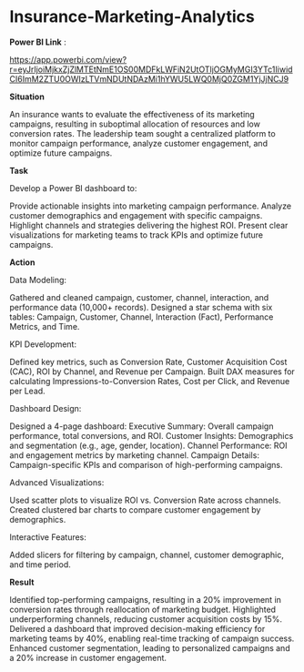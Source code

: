 # Insurance-Marketing-Analytics

**Power BI Link** : 

https://app.powerbi.com/view?r=eyJrIjoiMjkxZjZlMTEtNmE1OS00MDFkLWFiN2UtOTljOGMyMGI3YTc1IiwidCI6ImM2ZTU0OWIzLTVmNDUtNDAzMi1hYWU5LWQ0MjQ0ZGM1YjJjNCJ9


**Situation**

An insurance wants to evaluate the effectiveness of its marketing campaigns, resulting in suboptimal allocation of resources and low conversion rates. The leadership team sought a centralized platform to monitor campaign performance, analyze customer engagement, and optimize future campaigns.


**Task**


Develop a Power BI dashboard to:

Provide actionable insights into marketing campaign performance.
Analyze customer demographics and engagement with specific campaigns.
Highlight channels and strategies delivering the highest ROI.
Present clear visualizations for marketing teams to track KPIs and optimize future campaigns.

**Action**

Data Modeling:

Gathered and cleaned campaign, customer, channel, interaction, and performance data (10,000+ records).
Designed a star schema with six tables: Campaign, Customer, Channel, Interaction (Fact), Performance Metrics, and Time.



KPI Development:

Defined key metrics, such as Conversion Rate, Customer Acquisition Cost (CAC), ROI by Channel, and Revenue per Campaign.
Built DAX measures for calculating Impressions-to-Conversion Rates, Cost per Click, and Revenue per Lead.



Dashboard Design:

Designed a 4-page dashboard:
Executive Summary: Overall campaign performance, total conversions, and ROI.
Customer Insights: Demographics and segmentation (e.g., age, gender, location).
Channel Performance: ROI and engagement metrics by marketing channel.
Campaign Details: Campaign-specific KPIs and comparison of high-performing campaigns.



Advanced Visualizations:

Used scatter plots to visualize ROI vs. Conversion Rate across channels.
Created clustered bar charts to compare customer engagement by demographics.

Interactive Features:

Added slicers for filtering by campaign, channel, customer demographic, and time period.




**Result**


Identified top-performing campaigns, resulting in a 20% improvement in conversion rates through reallocation of marketing budget.
Highlighted underperforming channels, reducing customer acquisition costs by 15%.
Delivered a dashboard that improved decision-making efficiency for marketing teams by 40%, enabling real-time tracking of campaign success.
Enhanced customer segmentation, leading to personalized campaigns and a 20% increase in customer engagement.

